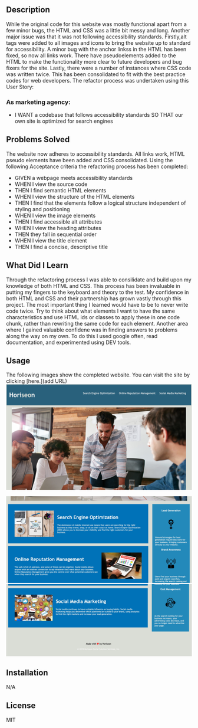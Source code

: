
# <Horiseon Website Refactor>

## Description

While the original code for this website was mostly functional apart from a few minor bugs, the HTML and CSS was a little bit messy and long. Another major issue was that it was not following accessibility standards. Firstly,alt tags were added to all images and icons to bring the website up to standard for accessibility. A minor bug with the anchor linkss in the HTML has been fixed, so now all links work. There have pseudoelements added to the HTML to make the functionality more clear to future developers and bug fixers for the site. Lastly, there were a number of instances where CSS code was written twice. This has been consolidated to fit with the best practice codes for web developers. The refactor process was undertaken using this User Story:

### As marketing agency:
* I WANT a codebase that follows accessibility standards
SO THAT our own site is optimized for search engines

## Problems Solved
The website now adheres to accessibility standards. All links work, HTML pseudo elements have been added and CSS consolidated. Using the following Acceptance criteria the refactoring process has been completed:

* GIVEN a webpage meets accessibility standards
* WHEN I view the source code
* THEN I find semantic HTML elements
* WHEN I view the structure of the HTML elements
* THEN I find that the elements follow a logical structure independent of styling and positioning
* WHEN I view the image elements
* THEN I find accessible alt attributes
* WHEN I view the heading attributes
* THEN they fall in sequential order
* WHEN I view the title element
* THEN I find a concise, descriptive title

## What Did I Learn
Through the refactoring process I was able to consilidate and build upon my knowledge of both HTML and CSS. This process has been invaluable in putting my fingers to the keyboard and theory to the test. My confidence in both HTML and CSS and their partnership has grown vastly through this project. The most important thing I learned would have to be to never write code twice. Try to think about what elements I want to have the same characteristics and use HTML ids or classes to apply these in one code chunk, rather than rewriting the same code for each element. Another area where I gained valuable confidene was in finding answers to problems along the way on my own. To do this I used google often, read documentation, and experimented using DEV tools.

## Usage

The following images show the completed website. You can visit the site by clicking [here.](add URL)
<img src="Develop/assets/images/Refactor-1.jpeg" alt="Horiseon Logo, Header and Marketing photo."/>

<img src="Develop/assets/images/Refactor-2.jpeg" alt= "Horiseon Body information."/>

<img src="Develop/assets/images/Refactor-3.jpeg" alt= "Horiseon Footer"/>
 

## Installation

N/A

## License

MIT




